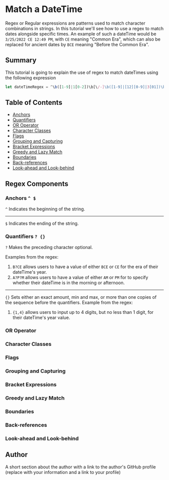 # Match a DateTime

Regex or Regular expressions are patterns used to match character combinations in strings. In this tutorial we'll see how to use a regex to match dates alongside specific times. An example of such a dateTime would be `3/25/2022 CE 12:49 PM`, with `CE` meaning "Common Era", which can also be replaced for ancient dates by `BCE` meaning "Before the Common Era".

## Summary

This tutorial is going to explain the use of regex to match dateTimes using the following expression
```js
let dateTimeRegex = ^\b([1-9]|1[0-2])\b[\/-]\b([1-9]|[12][0-9]|3[01])\b[\/-]\d{1,4} B?CE \b([1-9]|1[0-2])\b:[0-5][0-9] A?P?M$
```

## Table of Contents

- [Anchors](#anchors)
- [Quantifiers](#quantifiers)
- [OR Operator](#or-operator)
- [Character Classes](#character-classes)
- [Flags](#flags)
- [Grouping and Capturing](#grouping-and-capturing)
- [Bracket Expressions](#bracket-expressions)
- [Greedy and Lazy Match](#greedy-and-lazy-match)
- [Boundaries](#boundaries)
- [Back-references](#back-references)
- [Look-ahead and Look-behind](#look-ahead-and-look-behind)

## Regex Components

### Anchors `^ $`
`^` Indicates the beginning of the string.
____
`$` Indicates the ending of the string.

### Quantifiers `? {}`
`?` Makes the preceding character optional.

Examples from the regex:
1. `B?CE` allows users to have a value of either `BCE` or `CE` for the era of their dateTime's year.
2. `A?P?M` allows users to have a value of either `AM` or `PM` for to specify whether their dateTime is in the morning or afternoon.
____
`{}` Sets either an exact amount, min and max, or more than one copies of the sequence before the quantifiers.
Example from the regex:
1. `{1,4}` allows users to input up to 4 digits, but no less than 1 digit, for their dateTime's year value.

### OR Operator

### Character Classes

### Flags

### Grouping and Capturing

### Bracket Expressions

### Greedy and Lazy Match

### Boundaries

### Back-references

### Look-ahead and Look-behind

## Author

A short section about the author with a link to the author's GitHub profile (replace with your information and a link to your profile)
